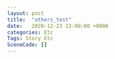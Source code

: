 ```yaml
---
layout: post
title:  "others_test"
date:   2020-12-23 13:00:00 +0000
categories: Etc
Tags: Story Etc
SceneCode: []
---
```

